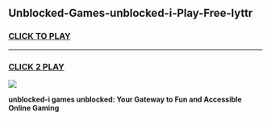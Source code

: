 
## Unblocked-Games-unblocked-i-Play-Free-lyttr
<h3>
<a href="https://premium76.site?title=unblocked-i&ref=18A1">CLICK TO PLAY</a></h3>
<hr>

<h3>
<a href="https://premium76.site?title=unblocked-i&ref=18A1">CLICK 2 PLAY</a>
  
</h3>

<a href="https://premium76.site?title=unblocked-i&ref=18A1"><img src="https://clearcache.store/games.png"></a>


**unblocked-i games unblocked: Your Gateway to Fun and Accessible Online Gaming**
